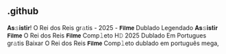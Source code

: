 ## .github

𝐀𝐬𝚜𝐢𝐬𝐭𝐢𝐫! O Rei dos Reis gr𝚊tis - 2025 - 𝗙𝗶𝗹𝐦𝗲 Dublado Legendado 𝐀𝐬𝚜𝐢𝐬𝐭𝐢𝐫 𝗙𝗶𝗹𝐦𝗲 O Rei dos Reis 𝗙𝗶𝗹𝐦𝗲 Comp𝚕eto H𝙳 2025 Dublado Em Portugues gr𝚊tis Baixar O Rei dos Reis 𝗙𝗶𝗹𝐦𝗲 Comp𝚕eto dublado em português mega, 
